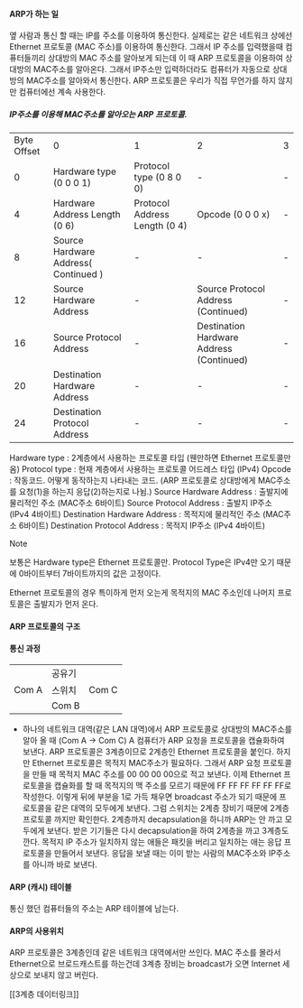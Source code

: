 #### ARP가 하는 일
옆 사람과 통신 할 때는 IP를 주소를 이용하여 통신한다. 실제로는 같은 네트워크 상에선 Ethernet 프로토콜 (MAC 주소)를 이용하여 통신한다. 그래서 IP 주소를 입력했을때 컴퓨터들끼리 상대방의 MAC 주소를 알아보게 되는데 이 때 ARP 프로토콜을 이용하여 상대방의 MAC주소를 알아온다. 그래서 IP주소만 입력하더라도 컴퓨터가 자동으로 상대방의 MAC주소를 알아와서 통신한다. ARP 프로토콜은 우리가 직접 무언가를 하지 않지만 컴퓨터에선 계속 사용한다. 

##### IP주소를 이용해 MAC주소를 알아오는 ARP 프로토콜.
|             |                                      |                               |                                          |     |
| ----------- | ------------------------------------ |:----------------------------- | ---------------------------------------- | --- |
| Byte Offset | 0                                    | 1                             | 2                                        | 3   |
| 0           | Hardware type (0 0 0 1)              | Protocol type (0 8 0 0)       | -                                        | -   |
| 4           | Hardware Address Length (0 6)        | Protocol Address Length (0 4) | Opcode (0 0 0 x)                         | -   |
| 8           | Source Hardware Address( Continued ) | -                             | -                                        | -   |
| 12          | Source Hardware Address              | -                             | Source Protocol Address (Continued)      | -   |
| 16          | Source Protocol Address              | -                             | Destination Hardware Address (Continued) | -   |
| 20          | Destination Hardware Address         | -                             | -                                        | -   |
| 24          | Destination Protocol Address         | -                             | -                                        | -   |

Hardware type : 2계층에서 사용하는 프로토콜 타입 (웬만하면 Ethernet 프로토콜만 옴)
Protocol type : 현재 계층에서 사용하는 프로토콜 어드레스 타입 (IPv4)
Opcode : 작동코드. 어떻게 동작하는지 나타내는 코드. (ARP 프로토콜로 상대방에게 MAC주소를 요청(1)을 하는지 응답(2)하는지로 나뉨.)
Source Hardware Address : 출발지에 물리적인 주소 (MAC주소 6바이트)
Source Protocol Address :  출발지 IP주소 (IPv4 4바이트)
Destination Hardware Address : 목적지에 물리적인 주소 (MAC주소 6바이트)
Destination Protocol Address : 목적지 IP주소 (IPv4 4바이트)

> [!NOTE]
> 보통은 Hardware type은 Ethernet 프로토콜만. Protocol Type은 IPv4만 오기 때문에 0바이트부터 7바이트까지의 값은 고정이다.

Ethernet 프로토콜의 경우 특이하게 먼저 오는게 목적지의 MAC 주소인데 나머지 프로토콜은 출발지가 먼저 온다.
#### ARP 프로토콜의 구조

#### 통신 과정

|       |        |       |
| ----- | ------ | ----- |
|       | 공유기 |       |
| Com A | 스위치 | Com C |
|       | Com B  |       |


- 하나의 네트워크 대역(같은 LAN 대역)에서 ARP 프로토콜로 상대방의 MAC주소를 알아 올 때 (Com A -> Com C)
A 컴퓨터가 ARP 요청을 프로토콜을 캡슐화하여 보낸다. ARP 프로토콜은 3계층이므로 2계층인 Ethernet 프로토콜을 붙인다. 하지만 Ethernet 프로토콜은 목적지 MAC주소가 필요하다. 그래서 ARP 요청 프로토콜을 만들 때 목적지 MAC 주소를 00 00 00 00으로 적고 보낸다. 이제 Ethernet 프로토콜을 캡슐화를 할 때 목적지의 맥 주소를 모르기 때문에 FF FF FF FF FF FF로 작성한다. 이렇게 뒤에 부분을 1로 가득 채우면 broadcast 주소가 되기 때문에 프로토콜을 같은 대역의 모두에게 보낸다. 그럼 스위치는 2계층 장비기 때문에 2계층 프로토콜 까지만 확인한다. 2계층까지 decapsulation을 하니까 ARP는 안 까고 모두에게 보낸다. 받은 기기들은 다시 decapsulation을 하여 2계층을 까고 3계층도 깐다. 목적지 IP 주소가 일치하지 않는 애들은 패킷을 버리고 일치하는 애는 응답 프로토콜을 만들어서 보낸다.  응답을 보낼 때는 이미 받는 사람의 MAC주소와 IP주소를 아니까 바로 보낸다.

#### ARP (캐시) 테이블
통신 했던 컴퓨터들의 주소는 ARP 테이블에 남는다.

#### ARP의 사용위치
ARP 프로토콜은 3계층인데 같은 네트워크 대역에서만 쓰인다. MAC 주소를 몰라서 Ethernet으로 브로드캐스트를 하는건데 3계층 장비는 broadcast가 오면 Internet 세상으로 보내지 않고 버린다.

[[3계층 데이터링크]]
